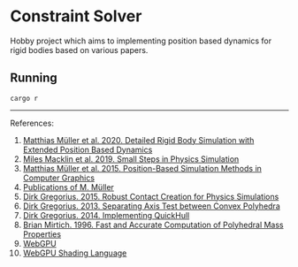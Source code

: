 # Constraint Solver

Hobby project which aims to implementing position based dynamics for rigid bodies based on various papers.

## Running

```
cargo r
```
---

References:

1. [Matthias Müller et al. 2020. Detailed Rigid Body Simulation with Extended Position Based Dynamics](https://matthias-research.github.io/pages/publications/PBDBodies.pdf)
2. [Miles Macklin et al. 2019. Small Steps in Physics Simulation](http://mmacklin.com/smallsteps.pdf)
3. [Matthias Müller et al. 2015. Position-Based Simulation Methods in Computer Graphics](http://mmacklin.com/EG2015PBD.pdf)
4. [Publications of M. Müller](https://matthias-research.github.io/pages/publications/publications.html)
5. [Dirk Gregorius. 2015. Robust Contact Creation for Physics Simulations](http://media.steampowered.com/apps/valve/2015/DirkGregorius_Contacts.pdf)
6. [Dirk Gregorius. 2013. Separating Axis Test between Convex Polyhedra](http://media.steampowered.com/apps/valve/2013/DGregorius_GDC2013.zip)
7. [Dirk Gregorius. 2014. Implementing QuickHull](http://media.steampowered.com/apps/valve/2014/DirkGregorius_ImplementingQuickHull.pdf)
8. [Brian Mirtich. 1996. Fast and Accurate Computation of Polyhedral Mass Properties](https://people.eecs.berkeley.edu/~jfc/mirtich/massProps.html)
9. [WebGPU](https://gpuweb.github.io/gpuweb/)
10. [WebGPU Shading Language](https://www.w3.org/TR/WGSL/)
